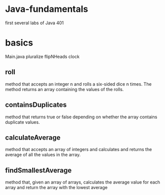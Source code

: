 # Java-fundamentals
first several labs of Java 401

# basics
Main.java
pluralize
flipNHeads
clock

## roll
method that accepts an integer n and rolls a six-sided dice n times. The method returns an array containing the values of the rolls.
## containsDuplicates
method that returns true or false depending on whether the array contains duplicate values.

## calculateAverage
method that accepts an array of integers and calculates and returns the average of all the values in the array.

## findSmallestAverage
method that, given an array of arrays, calculates the average value for each array and return the array with the lowest average
